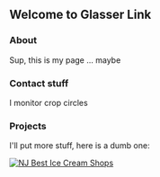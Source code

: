 ## Welcome to Glasser Link


### About

Sup, this is my page ... maybe

### Contact stuff

I monitor crop circles

### Projects

I'll put more stuff, here is a dumb one:

<div class='tableauPlaceholder' id='viz1629682293812' style='position: relative'><noscript><a href='#'><img alt='NJ Best Ice Cream Shops ' src='https:&#47;&#47;public.tableau.com&#47;static&#47;images&#47;52&#47;52BestIceCreamShopsNJ&#47;NJBestIceCreamShops&#47;1_rss.png' style='border: none' /></a></noscript><object class='tableauViz'  style='display:none;'><param name='host_url' value='https%3A%2F%2Fpublic.tableau.com%2F' /> <param name='embed_code_version' value='3' /> <param name='site_root' value='' /><param name='name' value='52BestIceCreamShopsNJ&#47;NJBestIceCreamShops' /><param name='tabs' value='no' /><param name='toolbar' value='yes' /><param name='static_image' value='https:&#47;&#47;public.tableau.com&#47;static&#47;images&#47;52&#47;52BestIceCreamShopsNJ&#47;NJBestIceCreamShops&#47;1.png' /> <param name='animate_transition' value='yes' /><param name='display_static_image' value='yes' /><param name='display_spinner' value='yes' /><param name='display_overlay' value='yes' /><param name='display_count' value='yes' /><param name='language' value='en-US' /></object></div>
